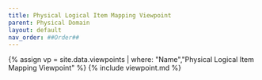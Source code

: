 ```yaml
---
title: Physical Logical Item Mapping Viewpoint
parent: Physical Domain
layout: default
nav_order: ##Order##
---
```

{% assign vp = site.data.viewpoints | where: "Name","Physical Logical Item Mapping Viewpoint" %}
{% include viewpoint.md %}